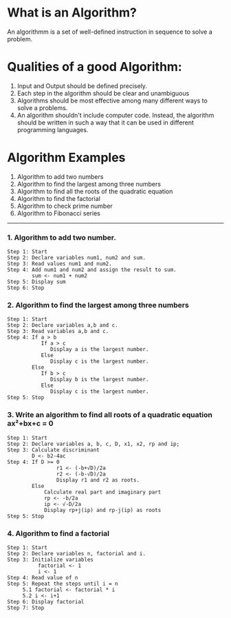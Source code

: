 # What is an Algorithm?

An algorithmm is a set of well-defined instruction in sequence to solve a problem.

# Qualities of a good Algorithm:

1. Input and Output should be defined precisely.
2. Each step in the algorithm should be clear and unambiguous
3. Algorithms should be most effective among many different ways to solve a problems.
4. An algorithm shouldn't include computer code. Instead, the algorithm should be written in such a way that it can be used in different programming languages.


# Algorithm Examples
 
  1. Algorithm to add two numbers 
  2. Algorithm to find the largest among three numbers
  3. Algorithm to find all the roots of the quadratic equation
  4. Algorithm to find the factorial
  5. Algorithm to check prime number
  6. Algorithm to Fibonacci series

----

### 1. Algorithm to add two number.


```
Step 1: Start
Step 2: Declare variables num1, num2 and sum.
Step 3: Read values num1 and num2.
Step 4: Add num1 and num2 and assign the result to sum.
        sum <- num1 + num2
Step 5: Display sum
Step 6: Stop
```

### 2. Algorithm to find the largest among three numbers


```
Step 1: Start
Step 2: Declare variables a,b and c.
Step 3: Read variables a,b and c.
Step 4: If a > b
           If a > c
              Display a is the largest number. 
           Else 
              Display c is the largest number.
        Else
           If b > c
              Display b is the largest number.
           Else
              Display c is the largest number.
Step 5: Stop  

```


### 3. Write an algorithm to find all roots of a quadratic equation ax²+bx+c = 0

```
Step 1: Start
Step 2: Declare variables a, b, c, D, x1, x2, rp and ip;
Step 3: Calculate discriminant
        D <- b2-4ac
Step 4: If D >= 0 
                r1 <- (-b+√D)/2a
                r2 <- (-b-√D)/2a
                Display r1 and r2 as roots.
        Else
            Calculate real part and imaginary part
            rp <- -b/2a
            ip <- √-D/2a
            Display rp+j(ip) and rp-j(ip) as roots
Step 5: Stop 
```

### 4. Algorithm to find a factorial


```
Step 1: Start
Step 2: Declare variables n, factorial and i.
Step 3: Initialize variables
          factorial <- 1
          i <- 1
Step 4: Read value of n
Step 5: Repeat the steps until i = n
     5.1 factorial <- factorial * i
     5.2 i <- i+1
Step 6: Display factorial
Step 7: Stop
```
 

